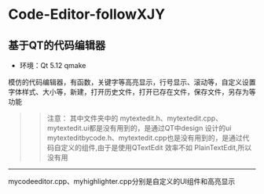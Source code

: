# Code-Editor-followXJY
## 基于QT的代码编辑器
* 环境：Qt 5.12 qmake
  
模仿的代码编辑器，有函数，关键字等高亮显示，行号显示、滚动等，自定义设置字体样式、大小等，新建，打开历史文件，打开已存在文件，保存文件，另存为等功能

>> 注意：
其中文件夹中的
mytextedit.h、mytextedit.cpp、mytextedit.ui都是没有用到的，是通过QT中design 设计的ui
mytexteditbycode.h、mytextedit.cpp也是没有用到的，是通过代码自定义的组件,由于是使用QTextEdit 效率不如 PlainTextEdit,所以没有用

------

mycodeeditor.cpp、myhighlighter.cpp分别是自定义的UI组件和高亮显示


